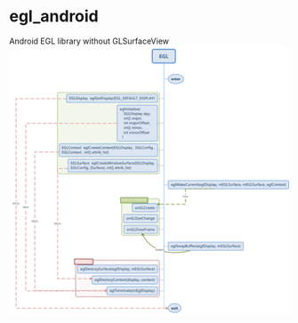 # egl_android
Android EGL library without GLSurfaceView
![egl](https://github.com/zoozooll/egl_android/blob/master/docs/EGL.svg)

